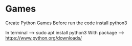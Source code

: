 # Games
Create Python Games
Before run the code install python3

In terminal --> sudo apt install python3
With package --> https://www.python.org/downloads/
